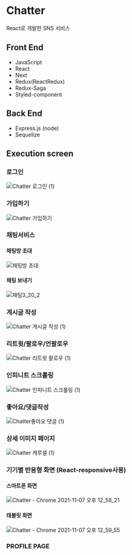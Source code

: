 # Chatter

React로 개발한 SNS 서비스

## Front End

- JavaScript
- React
- Next
- Redux(ReactRedux)
- Redux-Saga
- Styled-component

## Back End

- Express.js (node)
- Sequelize

## Execution screen

### 로그인

![Chatter 로그인 (1)](https://user-images.githubusercontent.com/63445553/140089917-08eff22c-ef8b-48ff-af80-0210735395b1.gif)

### 가입하기

![Chatter 가입하기](https://user-images.githubusercontent.com/63445553/139591742-64928012-d831-46be-9731-53691fa7097d.png)

### 채팅서비스

#### 채팅방 초대

![채팅방 초대](https://user-images.githubusercontent.com/63445553/145391618-2f5ec4dd-89a4-418f-bf1f-87d42c0a8de9.PNG)

#### 채팅 보내기

![채팅3_20_2](https://user-images.githubusercontent.com/63445553/159161800-9764ea6c-5612-4c1d-aedb-20642d43a392.gif)

### 게시글 작성

![Chatter 게시글 작성 (1)](https://user-images.githubusercontent.com/63445553/140090059-5bf878bf-97cc-4860-81da-cb9cf6b7837f.gif)

### 리트윗/팔로우/언팔로우

![Chatter 리트윗 팔로우 (1)](https://user-images.githubusercontent.com/63445553/140090128-1bb059a6-c813-4f8a-b10c-3b5d83a17913.gif)

### 인피니트 스크롤링

![Chatter 인피니트 스크롤링 (1)](https://user-images.githubusercontent.com/63445553/140090204-cb30d8c0-c78d-4218-8dbf-3bd2db6e70ae.gif)

### 좋아요/댓글작성

![Chatter좋아요 댓글 (1)](https://user-images.githubusercontent.com/63445553/140090309-4f3cb104-7942-4b8b-80d4-20eb92c29cef.gif)

### 상세 이미지 페이지

![Chatter 캐루셀 (1)](https://user-images.githubusercontent.com/63445553/140090399-7239e47e-64fc-4435-91eb-4e6f51ffa445.gif)

### 기기별 반응형 화면 (React-responsive사용)

#### 스마트폰 화면

![Chatter - Chrome 2021-11-07 오후 12_58_21](https://user-images.githubusercontent.com/63445553/140631944-2c0622bd-48a2-4323-9922-f596af0e3432.png)

#### 태블릿 화면

![Chatter - Chrome 2021-11-07 오후 12_59_55](https://user-images.githubusercontent.com/63445553/140631953-98dd803b-805c-4952-8629-058a0faab1c9.png)

### PROFILE PAGE
